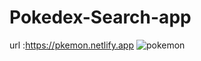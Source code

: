 # Pokedex-Search-app
url :https://pkemon.netlify.app
![pokemon](https://user-images.githubusercontent.com/62027425/195218067-f979ec01-333a-4214-938d-e5c842590804.png)
